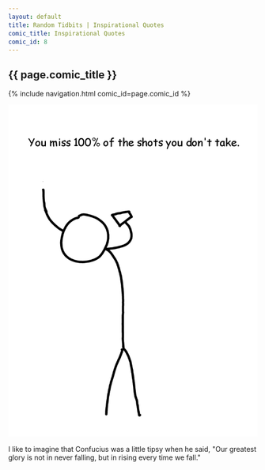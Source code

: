 ```yaml
---
layout: default
title: Random Tidbits | Inspirational Quotes
comic_title: Inspirational Quotes
comic_id: 8
---
```


## {{ page.comic_title }}

{% include navigation.html comic_id=page.comic_id %}

![](/assets/images/8.png)

I like to imagine that Confucius was a little tipsy when he said, "Our greatest glory is not in never falling, but in rising every time we fall."
